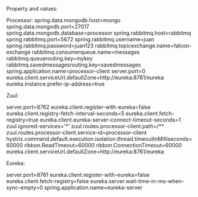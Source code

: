 Property and values:

Processor:
spring.data.mongodb.host=mongo
spring.data.mongodb.port=27017
spring.data.mongodb.database=processor
spring.rabbitmq.host=rabbitmq
spring.rabbitmq.port=5672
spring.rabbitmq.username=juan
spring.rabbitmq.password=juan123
rabbitmq.topicexchange.name=falcon-exchange
rabbitmq.consumerqueue.name=messages
rabbitmq.queuerouting.key=mykey
rabbitmq.savedmessagesrouting.key=savedmessages
spring.application.name=processor-client
server.port=0
eureka.client.serviceUrl.defaultZone=http://eureka:8761/eureka
eureka.instance.prefer-ip-address=true



Zuul:

server.port=8762
eureka.client.register-with-eureka=false
eureka.client.registry-fetch-interval-seconds=5
eureka.client.fetch-registry=true
eureka.client.eureka-server-connect-timeout-seconds=1
zuul.ignored-services='*'
zuul.routes.processor-client.path=/**
zuul.routes.processor-client.service-id=processor-client
hystrix.command.default.execution.isolation.thread.timeoutInMilliseconds=60000
ribbon.ReadTimeout=60000
ribbon.ConnectionTimeout=60000
eureka.client.serviceUrl.defaultZone=http://eureka:8761/eureka



Eureka:

server.port=8761
eureka.client.register-with-eureka=false
eureka.client.fetch-registry=false
eureka.server.wait-time-in-ms-when-sync-empty=0
spring.application.name=eureka-server
